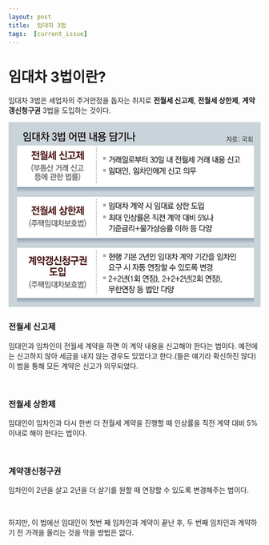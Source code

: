 ```yaml
---
layout: post
title:  임대차 3법
tags:  [current_issue]
---
```

# 임대차 3법이란?
임대차 3법은 세업자의 주거안정을 돕자는 취지로 **전월세 신고제**, **전월세 상한제**, **계약갱신청구권** 3법을 도입하는 것이다.

![Alt text](/public/post/2020_07_19_lease_law/law.jpg)


### 전월세 신고제
임대인과 임차인이 전월세 계약을 하면 이 계약 내용을 신고해야 한다는 법이다. 예전에는 신고하지 않아 세금을 내지 않는 경우도 있었다고 한다.(들은 얘기라 확신하진 않다) 이 법을 통해 모든 계약은 신고가 의무되었다. 

&nbsp;
&nbsp;

### 전월세 상한제
임대인이 임차인과 다시 한번 더 전월세 계약을 진행할 때 인상률을 직전 계약 대비 5%이내로 해야 한다는 법이다.

&nbsp;
&nbsp;

### 계약갱신청구권
임차인이 2년을 살고 2년을 더 살기를 원할 때 연장할 수 있도록 변경해주는 법이다.

&nbsp;
&nbsp;


하지만, 이 법에선 임대인이 첫번 째 임차인과 계약이 끝난 후, 두 번째 임차인과 계약하기 전 가격을 올리는 것을 막을 방법은 없다.

